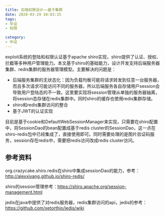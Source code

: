 ```yaml
---
title: 后端权限设计——基于集群
date: 2020-03-29 10:03:15
tags:
- 毕设
- 权限

category:
- 毕设
---
```

exploit系统的登陆和权限认证基于apache shiro实现，shiro提供了认证、授权、拦截等多种用户管理能力。本文基于shiro的基础能力，设计开发支持后端服务器集群、redis集群的服务器管理模型。主要解决的问题是：
* 后端服务集群的无状态化：因为负载均衡可能将请求转发到任意一台服务器，而且多次请求可能访问不同的服务器，所以后端服务各自存储用户session会导致用户登陆态的不一致。这里要实现将session管理从单独的服务器抽离，将session态存储在redis集群中。同时shiro的缓存也使用redis集群存储。
* shiro和redis集群访问的整合
* 基于JWT的认证实现

目前是基于cookie和DefaultWebSessionManager来实现，只需要在shiro配置中，将SessionDao的bean配置成基于redis cluster的SessionDao，这一点在shiro-redis包中已经集成了，直接使用即可。同时需要处理的是图片验证码服务，session存在redis中，需要把redis访问改成redis cluster访问。

## 参考资料
org.crazycake.shiro.redis在shiro中集成sessionDao的能力，参考：http://alexxiyang.github.io/shiro-redis/

shiro的session管理参考：https://shiro.apache.org/session-management.html

jedis在java中提供了对redis服务器，redis集群访问的api，jedis的参考：https://github.com/xetorthio/jedis/wiki